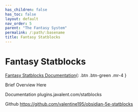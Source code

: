 ```yaml
---
has_children: false
has_toc: false
layout: default
nav_order: 5
parent: "The Fantasy System"
permalink: /:path/:basename
title: Fantasy Statblocks
---
```


# Fantasy Statblocks

[Fantasy Statblocks Documentation](http://example.com/){: .btn .btn-green .mr-4 }






Brief Overview Here





Documentation
plugins.javalent.com/statblocks


Github
https://github.com/valentine195/obsidian-5e-statblocks